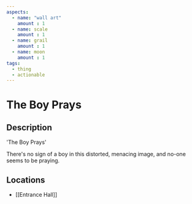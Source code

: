 ```yaml
---
aspects: 
  - name: "wall art"
    amount : 1
  - name: scale
    amount : 1
  - name: grail
    amount : 1
  - name: moon
    amount : 1
tags:
  - thing
  - actionable
---
```


# The Boy Prays

## Description
'The Boy Prays'

There's no sign of a boy in this distorted, menacing image, and no-one seems to be praying.
## Locations
- [[Entrance Hall]]